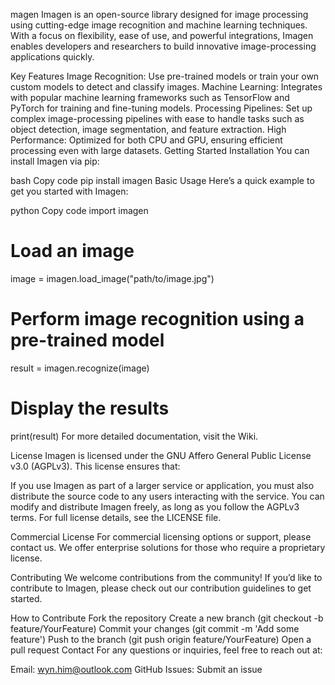 magen
Imagen is an open-source library designed for image processing using cutting-edge image recognition and machine learning techniques. With a focus on flexibility, ease of use, and powerful integrations, Imagen enables developers and researchers to build innovative image-processing applications quickly.

Key Features
Image Recognition: Use pre-trained models or train your own custom models to detect and classify images.
Machine Learning: Integrates with popular machine learning frameworks such as TensorFlow and PyTorch for training and fine-tuning models.
Processing Pipelines: Set up complex image-processing pipelines with ease to handle tasks such as object detection, image segmentation, and feature extraction.
High Performance: Optimized for both CPU and GPU, ensuring efficient processing even with large datasets.
Getting Started
Installation
You can install Imagen via pip:

bash
Copy code
pip install imagen
Basic Usage
Here’s a quick example to get you started with Imagen:

python
Copy code
import imagen

# Load an image
image = imagen.load_image("path/to/image.jpg")

# Perform image recognition using a pre-trained model
result = imagen.recognize(image)

# Display the results
print(result)
For more detailed documentation, visit the Wiki.

License
Imagen is licensed under the GNU Affero General Public License v3.0 (AGPLv3). This license ensures that:

If you use Imagen as part of a larger service or application, you must also distribute the source code to any users interacting with the service.
You can modify and distribute Imagen freely, as long as you follow the AGPLv3 terms.
For full license details, see the LICENSE file.

Commercial License
For commercial licensing options or support, please contact us. We offer enterprise solutions for those who require a proprietary license.

Contributing
We welcome contributions from the community! If you’d like to contribute to Imagen, please check out our contribution guidelines to get started.

How to Contribute
Fork the repository
Create a new branch (git checkout -b feature/YourFeature)
Commit your changes (git commit -m 'Add some feature')
Push to the branch (git push origin feature/YourFeature)
Open a pull request
Contact
For any questions or inquiries, feel free to reach out at:

Email: wyn.him@outlook.com
GitHub Issues: Submit an issue
